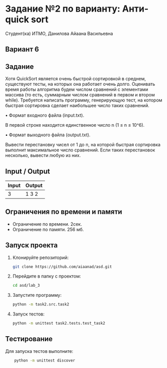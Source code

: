 # Задание №2 по варианту:  Анти-quick sort
Студент(ка) ИТМО, Данилова Айаана Васильевна

## Вариант 6

## Задание 
Хотя QuickSort является очень быстрой сортировкой в среднем, существуют тесты, на которых она работает очень долго. Оценивать время работы алгоритма
будем числом сравнений с элементами массива (то есть, суммарным числом сравнений в первом и втором while). Требуется написать программу, генерирующую
тест, на котором быстрая сортировка сделает наибольшее число таких сравнений.

• Формат входного файла (input.txt). 

В первой строке находится единственное число n (1 ≤ n ≤ 10^6).

• Формат выходного файла (output.txt). 

Вывести перестановку чисел от 1 до n, на которой быстрая сортировка выполнит максимальное число сравнений.
Если таких перестановок несколько, вывести любую из них.

## Input / Output 

| Input | Output |
|-------|--------|
| 3     | 1 3 2  |

## Ограничения по времени и памяти

- Ограничение по времени. 2сек.
- Ограничение по памяти. 256 мб.


## Запуск проекта
1. Клонируйте репозиторий:
   ```bash
   git clone https://github.com/aiaanad/asd.git
   ```
2. Перейдите в папку с проектом:
   ```bash
   cd asd/lab_3
   ```
3. Запустите программу:
   ```bash
   python -m task2.src.task2 
   ```

4. Запуск тестов:
   ```bash
   python -m unittest task2.tests.test_task2
   ```


## Тестирование
Для запуска тестов выполните:
```bash
    python -m unittest discover
```
